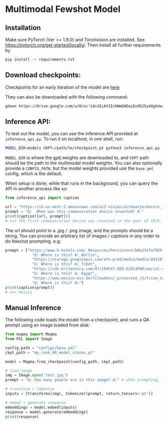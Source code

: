 # Multimodal Fewshot Model

## Installation

Make sure PyTorch (Ver >= 1.9.0) and Torchvision are installed. See https://pytorch.org/get-started/locally/.
Then install all further requirements by 

```bash
pip install -r requirements.txt
```

## Download checkpoints:
Checkpoints for an early iteration of the model are [here](https://drive.google.com/u/0/uc?id=1EiAY3IcKWmGADaLDzdG25ykQghUwza6L&export=download)

They can also be downloaded with the following command:
```bash
gdown https://drive.google.com/u/0/uc?id=1EiAY3IcKWmGADaLDzdG25ykQghUwza6L&export=download
```


## Inference API:

To test out the model, you can use the inference API provided at `inference_api.py`.
To run it on localhost, in one shell, run:

```bash
MODEL_DIR=models CKPT=/path/to/checkpoint.pt python3 inference_api.py
```

`MODEL_DIR` is where the gptj weights are downloaded to, and `CKPT` path should be the path to the multimodal model weights. You can also optionally provide a `CONFIG_PATH`, but the model weights provided use the `base.yml` config, which is the default. 

When setup is done, while that runs in the background, you can query the API in another process like so:

```python
from inference_api import caption

url = "https://s3-us-west-2.amazonaws.com/ai2-vision/aishwarya/mscoco_images/train2014/COCO_train2014_000000143482.jpg"
prompt = "Q:  When was this communication device invented? A:"
print(caption([url, prompt]))
# >>> The first communication device was invented in the year of 1876.
```

The url should point to a .jpg / .png image, and the prompts should be a string. You can provide an arbitrary list of images / captions in any order to do fewshot prompting.
e.g:

```python
prompt = ["https://www.h-hotels.com/_Resources/Persistent/b0a231fa7959f037b43c6e6583dcefd3898c4a2b/berlin-brandenburger-tor-04-2843x1600.jpg",
            "Q: Where is this? A: Berlin",
            "https://storage.googleapis.com/afs-prod/media/media:003181861445403f903de279acae9914/3000.jpeg",
            "Q: Where is this? A: Tibet",
            "https://cdn.britannica.com/47/194547-050-52813FB0/aerial-view-Cairo-Egypt.jpg",
            "Q: Where is this? A: Egypt",
            "https://www.mexico-mio.de/fileadmin/_processed_/5/f/csm_teotihuacan-box_482dbc1216.jpg",
            "Q: Where is this? A:"]
print(caption(prompt))
# >>> Mexico
```


## Manual Inference

The following code loads the model from a checkpoint, and runs a QA prompt using an image loaded from disk:

```python
from magma import Magma
from PIL import Image 

config_path = "configs/base.yml"
ckpt_path = "mp_rank_00_model_states.pt"

model = Magma.from_checkpoint(config_path, ckpt_path)

# load image
img = Image.open('test.jpg')
prompt = "Q: How many people are in this image? A:" # when prompting, it's important not to leave a trailing space

# transform / tokenize
inputs = [transforms(img), tokenizer(prompt, return_tensors='pt')]

# embed + generate response
embeddings = model.embed(inputs)
response = model.generate(embeddings)
print(response)
```
